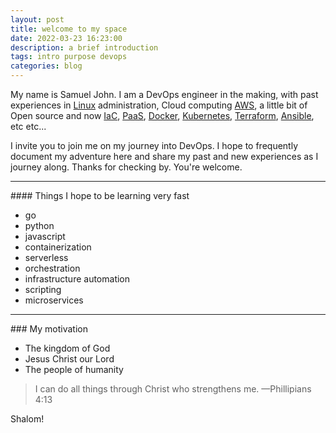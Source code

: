 ```yaml
---
layout: post
title: welcome to my space
date: 2022-03-23 16:23:00
description: a brief introduction
tags: intro purpose devops
categories: blog
---
```

My name is Samuel John. I am a DevOps engineer in the making, with past experiences in [Linux](https://www.linuxfoundation.org/) administration, Cloud computing [AWS](https://aws.amazon.com/), a little bit of Open source and now [IaC](https://docs.microsoft.com/en-us/devops/deliver/what-is-infrastructure-as-code), [PaaS](https://www.ibm.com/cloud/learn/paas), [Docker](https://docker-curriculum.com/), [Kubernetes](https://kubernetes.io/), [Terraform](https://www.terraform.io/), [Ansible](https://www.ansible.com/), etc etc...

I invite you to join me on my journey into DevOps. I hope to frequently document my adventure here and share my past and new experiences as I journey along.
Thanks for checking by. You're welcome.

<hr>
#### Things I hope to be learning very fast
<ul>
    <li>go</li>
    <li>python</li>
    <li>javascript</li>
    <li>containerization</li>
    <li>serverless</li>
    <li>orchestration</li>
    <li>infrastructure automation</li>
    <li>scripting</li>
    <li>microservices</li>
</ul>

<hr>
### My motivation
<ul>
    <li>The kingdom of God</li>
    <li>Jesus Christ our Lord</li>
    <li>The people of humanity</li>
</ul>

<blockquote>
    I can do all things through Christ who strengthens me.
    —Phillipians 4:13
</blockquote>

Shalom!
